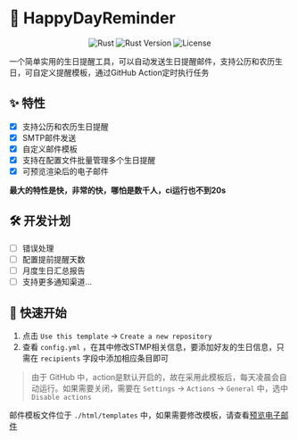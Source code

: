 # 🎂 HappyDayReminder

<div align="center">

![Rust](https://img.shields.io/badge/rust-%23000000.svg?style=flat&logo=rust&logoColor=white)
![Rust Version](https://img.shields.io/badge/rust--version-1.70%2B-orange.svg)
![License](https://img.shields.io/badge/license-MIT-blue.svg)

</div>

一个简单实用的生日提醒工具，可以自动发送生日提醒邮件，支持公历和农历生日，可自定义提醒模板，通过GitHub Action定时执行任务

## ✨ 特性

- [X] 支持公历和农历生日提醒
- [X] SMTP邮件发送
- [X] 自定义邮件模板
- [X] 支持在配置文件批量管理多个生日提醒
- [X] 可预览渲染后的电子邮件

**最大的特性是快，非常的快，哪怕是数千人，ci运行也不到20s**

## 🛠 开发计划

- [ ] 错误处理
- [ ] 配置提前提醒天数
- [ ] 月度生日汇总报告
- [ ] 支持更多通知渠道...

## 🚀 快速开始

1. 点击 `Use this template` -> `Create a new repository`
2. 查看 `config.yml` ，在其中修改STMP相关信息，要添加好友的生日信息，只需在 `recipients` 字段中添加相应条目即可

> 由于 GitHub 中，action是默认开启的，故在采用此模板后，每天凌晨会自动运行。如果需要关闭，需要在 `Settings` -> `Actions` -> `General` 中，选中 `Disable actions`

邮件模板文件位于 `./html/templates` 中，如果需要修改模板，请查看[预览电子邮件](./html/preview/README.md)
